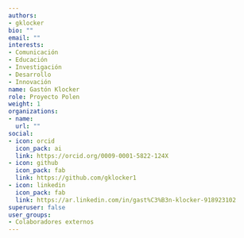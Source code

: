 ```yaml
---
authors:
- gklocker
bio: ""
email: ""
interests:
- Comunicación
- Educación
- Investigación
- Desarrollo
- Innovación
name: Gastón Klocker
role: Proyecto Polen
weight: 1
organizations:
- name: 
  url: ""
social:
- icon: orcid
  icon_pack: ai
  link: https://orcid.org/0009-0001-5822-124X
- icon: github
  icon_pack: fab
  link: https://github.com/gklocker1
- icon: linkedin
  icon_pack: fab
  link: https://ar.linkedin.com/in/gast%C3%B3n-klocker-918923102
superuser: false
user_groups:
- Colaboradores externos
---
```

